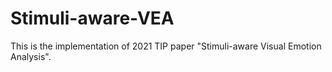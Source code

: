 # Stimuli-aware-VEA
This is the implementation of 2021 TIP paper "Stimuli-aware Visual Emotion Analysis".
